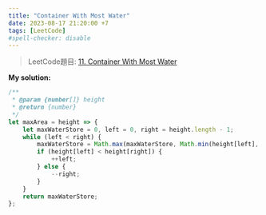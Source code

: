```yaml
---
title: "Container With Most Water"
date: 2023-08-17 21:20:00 +7
tags: [LeetCode]
#spell-checker: disable
---
```


> LeetCode題目: [11. Container With Most Water](https://leetcode.com/problems/container-with-most-water/description/?envType=problem-list-v2&envId=rewycgxm)

**My solution:**
```js
/**
 * @param {number[]} height
 * @return {number}
 */
let maxArea = height => {
    let maxWaterStore = 0, left = 0, right = height.length - 1;
    while (left < right) {
        maxWaterStore = Math.max(maxWaterStore, Math.min(height[left], height[right]) * (right - left));
        if (height[left] < height[right]) {
            ++left;
        } else {
            --right;
        }
    }
    return maxWaterStore;
};
```
